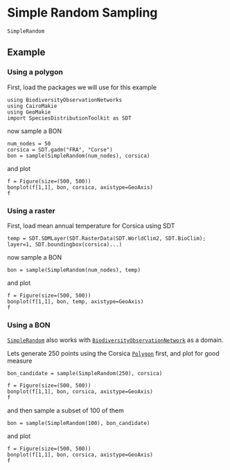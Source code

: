 # Simple Random Sampling

```@docs; canonical=false
SimpleRandom
```

## Example 

### Using a polygon 

First, load the packages we will use for this example

```@example 1
using BiodiversityObservationNetworks 
using CairoMakie
using GeoMakie
import SpeciesDistributionToolkit as SDT
```

now sample a BON

```@example 1
num_nodes = 50
corsica = SDT.gadm("FRA", "Corse")
bon = sample(SimpleRandom(num_nodes), corsica)
```

and plot

```@example 1
f = Figure(size=(500, 500))
bonplot(f[1,1], bon, corsica, axistype=GeoAxis)
f
```

### Using a raster 

First, load mean annual temperature for Corsica using SDT

```@example 1
temp = SDT.SDMLayer(SDT.RasterData(SDT.WorldClim2, SDT.BioClim); layer=1, SDT.boundingbox(corsica)...)
```

now sample a BON

```@example 1
bon = sample(SimpleRandom(num_nodes), temp)
```

and plot

```@example 1
f = Figure(size=(500, 500))
bonplot(f[1,1], bon, temp, axistype=GeoAxis)
f
```

### Using a BON

[`SimpleRandom`](@ref) also works with [`BiodiversityObservationNetwork`](@ref)
as a domain.

Lets generate 250 points using the Corsica [`Polygon`](@ref) first, and plot for good measure

```@example 1
bon_candidate = sample(SimpleRandom(250), corsica)

f = Figure(size=(500, 500))
bonplot(f[1,1], bon, corsica, axistype=GeoAxis)
f
```

and then sample a subset of 100 of them

```@example 1
bon = sample(SimpleRandom(100), bon_candidate)
```

and plot

```@example 1
f = Figure(size=(500, 500))
bonplot(f[1,1], bon, corsica, axistype=GeoAxis)
f
```
